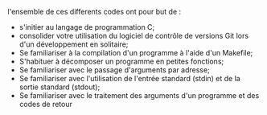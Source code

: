 l'ensemble de ces differents codes ont pour but de :

- s'initier au langage de programmation C;
- consolider votre utilisation du logiciel de contrôle de versions Git lors
  d'un développement en solitaire;
- Se familiariser à la compilation d'un programme à l'aide d'un Makefile;
- S'habituer à décomposer un programme en petites fonctions;
- Se familiariser avec le passage d'arguments par adresse;
- Se familiariser avec l'utilisation de l'entrée standard (stdin) et de
la sortie standard (stdout);
- Se familiariser avec le traitement des arguments d'un programme et des
codes de retour





